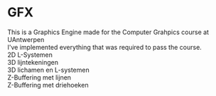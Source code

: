 # GFX
 This is a Graphics Engine made for the Computer Grahpics course at UAntwerpen<br />
I've implemented everything that was required to pass the course.<br />
2D L-Systemen<br />
3D lijntekeningen<br />
3D lichamen en L-systemen<br />
Z-Buffering met lijnen<br />
Z-Buffering met driehoeken